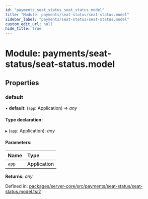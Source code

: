 ```yaml
---
id: "payments_seat_status_seat_status_model"
title: "Module: payments/seat-status/seat-status.model"
sidebar_label: "payments/seat-status/seat-status.model"
custom_edit_url: null
hide_title: true
---
```


# Module: payments/seat-status/seat-status.model

## Properties

### default

• **default**: (`app`: Application) => *any*

#### Type declaration:

▸ (`app`: Application): *any*

#### Parameters:

| Name | Type |
| :------ | :------ |
| `app` | Application |

**Returns:** *any*

Defined in: [packages/server-core/src/payments/seat-status/seat-status.model.ts:2](https://github.com/xr3ngine/xr3ngine/blob/2d83606b6/packages/server-core/src/payments/seat-status/seat-status.model.ts#L2)

